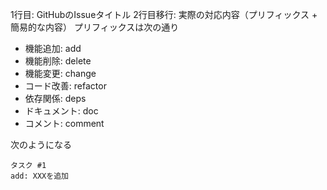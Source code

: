 1行目: GitHubのIssueタイトル
2行目移行: 実際の対応内容（プリフィックス + 簡易的な内容）
プリフィックスは次の通り

- 機能追加: add
- 機能削除: delete
- 機能変更: change
- コード改善: refactor
- 依存関係: deps
- ドキュメント: doc
- コメント: comment


次のようになる
```
タスク #1
add: XXXを追加
```
